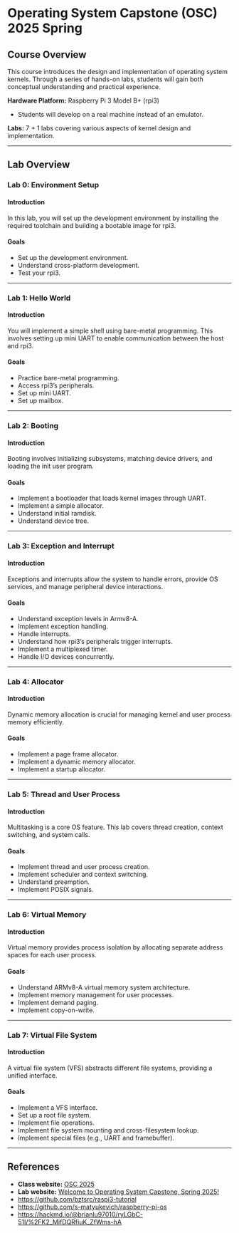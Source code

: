 # Operating System Capstone (OSC) 2025 Spring

## Course Overview
This course introduces the design and implementation of operating system kernels. Through a series of hands-on labs, students will gain both conceptual understanding and practical experience.

**Hardware Platform:** Raspberry Pi 3 Model B+ (rpi3)
- Students will develop on a real machine instead of an emulator.

**Labs:** 7 + 1 labs covering various aspects of kernel design and implementation.

---

## Lab Overview

### **Lab 0: Environment Setup**
#### **Introduction**
In this lab, you will set up the development environment by installing the required toolchain and building a bootable image for rpi3.

#### **Goals**
- Set up the development environment.
- Understand cross-platform development.
- Test your rpi3.

---

### **Lab 1: Hello World**
#### **Introduction**
You will implement a simple shell using bare-metal programming. This involves setting up mini UART to enable communication between the host and rpi3.

#### **Goals**
- Practice bare-metal programming.
- Access rpi3’s peripherals.
- Set up mini UART.
- Set up mailbox.

---

### **Lab 2: Booting**
#### **Introduction**
Booting involves initializing subsystems, matching device drivers, and loading the init user program.

#### **Goals**
- Implement a bootloader that loads kernel images through UART.
- Implement a simple allocator.
- Understand initial ramdisk.
- Understand device tree.

---

### **Lab 3: Exception and Interrupt**
#### **Introduction**
Exceptions and interrupts allow the system to handle errors, provide OS services, and manage peripheral device interactions.

#### **Goals**
- Understand exception levels in Armv8-A.
- Implement exception handling.
- Handle interrupts.
- Understand how rpi3’s peripherals trigger interrupts.
- Implement a multiplexed timer.
- Handle I/O devices concurrently.

---

### **Lab 4: Allocator**
#### **Introduction**
Dynamic memory allocation is crucial for managing kernel and user process memory efficiently.

#### **Goals**
- Implement a page frame allocator.
- Implement a dynamic memory allocator.
- Implement a startup allocator.

---

### **Lab 5: Thread and User Process**
#### **Introduction**
Multitasking is a core OS feature. This lab covers thread creation, context switching, and system calls.

#### **Goals**
- Implement thread and user process creation.
- Implement scheduler and context switching.
- Understand preemption.
- Implement POSIX signals.

---

### **Lab 6: Virtual Memory**
#### **Introduction**
Virtual memory provides process isolation by allocating separate address spaces for each user process.

#### **Goals**
- Understand ARMv8-A virtual memory system architecture.
- Implement memory management for user processes.
- Implement demand paging.
- Implement copy-on-write.

---

### **Lab 7: Virtual File System**
#### **Introduction**
A virtual file system (VFS) abstracts different file systems, providing a unified interface.

#### **Goals**
- Implement a VFS interface.
- Set up a root file system.
- Implement file operations.
- Implement file system mounting and cross-filesystem lookup.
- Implement special files (e.g., UART and framebuffer).

---

## References
- **Class website:** [OSC 2025](https://people.cs.nycu.edu.tw/~ttyeh/course/2025_Spring/IOC5226/outline.html)
- **Lab website:** [Welcome to Operating System Capstone, Spring 2025!](https://nycu-caslab.github.io/OSC2025/index.html)
- https://github.com/bztsrc/raspi3-tutorial
- https://github.com/s-matyukevich/raspberry-pi-os
- https://hackmd.io/@brianlu97010/ryLGbC-51l/%2FK2_MifDQRfiuK_ZfWms-hA

